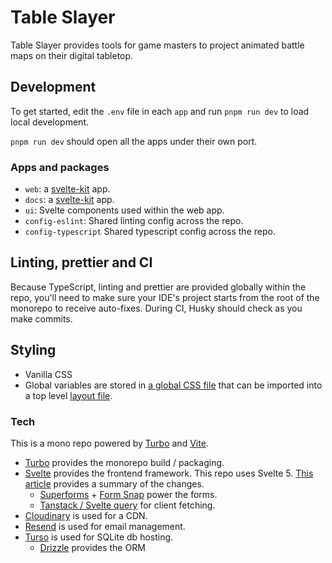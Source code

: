 # Table Slayer

Table Slayer provides tools for game masters to project animated battle maps on their digital tabletop.

## Development

To get started, edit the `.env` file in each `app` and run `pnpm run dev` to load local development.

`pnpm run dev` should open all the apps under their own port.

### Apps and packages

- `web`: a [svelte-kit](https://kit.svelte.dev/) app.
- `docs`: a [svelte-kit](https://kit.svelte.dev/) app.
- `ui`: Svelte components used within the web app.
- `config-eslint`: Shared linting config across the repo.
- `config-typescript` Shared typescript config across the repo.

## Linting, prettier and CI

Because TypeScript, linting and prettier are provided globally within the repo, you'll need to make sure your IDE's project starts from the root of the monorepo to receive auto-fixes. During CI, Husky should check as you make commits.

## Styling

- Vanilla CSS
- Global variables are stored in [a global CSS file](https://github.com/Siege-Perilous/tableslayer/blob/main/packages/ui/styles/globals.css) that can be imported into a top level [layout file](https://github.com/Siege-Perilous/tableslayer/blob/main/apps/web/src/routes/%252Blayout.svelte).

### Tech

This is a mono repo powered by [Turbo](https://turbo.build) and [Vite](https://vitejs.dev/).

- [Turbo](https://turbo.build) provides the monorepo build / packaging.
- [Svelte](https://svelte.dev/) provides the frontend framework. This repo uses Svelte 5. [This article](https://sveltekit.io/blog/svelte-5) provides a summary of the changes.
  - [Superforms](https://superforms.rocks/) + [Form Snap](https://formsnap.dev/) power the forms.
  - [Tanstack / Svelte query](https://tanstack.com/) for client fetching.
- [Cloudinary](https://cloudinary.com) is used for a CDN.
- [Resend](https://resend.com) is used for email management.
- [Turso](https://turso.com) is used for SQLite db hosting.
  - [Drizzle](https://orm.drizzle.team) provides the ORM
